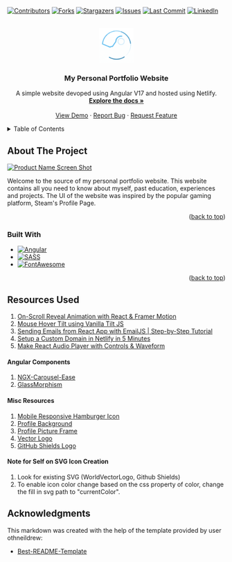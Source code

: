 <a name="readme-top"></a>

[![Contributors][contributors-shield]][contributors-url]
[![Forks][forks-shield]][forks-url]
[![Stargazers][stars-shield]][stars-url]
[![Issues][issues-shield]][issues-url]
[![Last Commit][last-commit-shield]][commit-url]
[![LinkedIn][linkedin-shield]][linkedin-url]

<!-- PROJECT LOGO -->
<br />
<div align="center">
  <a href="https://github.com/Sia-WRWD/my-portfolio-v2">
    <img src="./public/loading-light.gif" alt="Logo" width="80" height="80">
  </a>

<h3 align="center">My Personal Portfolio Website</h3>

  <p align="center">
    A simple website devoped using Angular V17 and hosted using Netlify.
    <br />
    <a href="https://github.com/Sia-WRWD/my-portfolio-v2/blob/main/README.md"><strong>Explore the docs »</strong></a>
    <br />
    <br />
    <a href="https://www.heysia.dev">View Demo</a>
    ·
    <a href="https://github.com/Sia-WRWD/my-portfolio-v2/issues/new?labels=bug&template=bug-report---.md">Report Bug</a>
    ·
    <a href="https://github.com/Sia-WRWD/my-portfolio-v2/issues/new?labels=enhancement&template=feature-request---.md">Request Feature</a>
  </p>
</div>

<!-- TABLE OF CONTENTS -->
<details>
  <summary>Table of Contents</summary>
  <ol>
    <li>
      <a href="#about-the-project">About The Project</a>
      <ul>
        <li><a href="#built-with">Built With</a></li>
      </ul>
    </li>
    <li>
      <a href="#getting-started">Getting Started</a>
      <ul>
        <li><a href="#prerequisites">Prerequisites</a></li>
        <li><a href="#installation">Installation</a></li>
      </ul>
    </li>
    <li><a href="#usage">Usage</a></li>
    <li><a href="#roadmap">Roadmap</a></li>
    <li><a href="#contributing">Contributing</a></li>
    <li><a href="#license">License</a></li>
    <li><a href="#contact">Contact</a></li>
    <li><a href="#acknowledgments">Acknowledgments</a></li>
  </ol>
</details>

<!-- ABOUT THE PROJECT -->
## About The Project

[![Product Name Screen Shot][product-screenshot]](https://www.heysia.dev)

Welcome to the source of my personal portfolio website. This website contains all you need to know about myself, past education, experiences and projects. The UI of the website was inspired by the popular gaming platform, Steam's Profile Page.

<p align="right">(<a href="#readme-top">back to top</a>)</p>


### Built With

* [![Angular][Angular.js]][Angular-url]
* [![SASS][SASS]][SASS-url]
* [![FontAwesome][FontAwesome]][FontAwesome-url]


<p align="right">(<a href="#readme-top">back to top</a>)</p>

<!-- RESOURCES -->
## Resources Used
1. [On-Scroll Reveal Animation with React & Framer Motion](https://youtu.be/2V1WK-3HQNk?si=GUd_iBUAG38Gvc0C)
2. [Mouse Hover Tilt using Vanilla Tilt JS](https://micku7zu.github.io/vanilla-tilt.js/)
3. [Sending Emails from React App with EmailJS | Step-by-Step Tutorial](https://youtu.be/wWiTouBHibs?si=5hgHlVj2ghBfUnB_)
4. [Setup a Custom Domain in Netlify in 5 Minutes](https://www.youtube.com/watch?v=bY7Tkh9Vz8I)
5. [Make React Audio Player with Controls & Waveform](https://www.youtube.com/watch?v=rT6GiYEIdGs)


#### Angular Components
1. [NGX-Carousel-Ease](https://www.npmjs.com/package/ngx-carousel-ease)
2. [GlassMorphism](https://css.glass/)

#### Misc Resources
1. [Mobile Responsive Hamburger Icon](https://codepen.io/alvarotrigo/pen/ExwgbZv)
2. [Profile Background](https://steamcommunity.com/id/jcn_loveinapril)
3. [Profile Picture Frame](https://steamcommunity.com/id/jcn_loveinapril)
4. [Vector Logo](https://worldvectorlogo.com/logo/azure-2)
5. [GitHub Shields Logo](https://github.com/Ileriayo/markdown-badges)

#### Note for Self on SVG Icon Creation
1. Look for existing SVG (WorldVectorLogo, Github Shields)
2. To enable icon color change based on the css property of color, change the fill in svg path to "currentColor".

<!-- ACKNOWLEDGMENTS -->
## Acknowledgments

This markdown was created with the help of the template provided by user othneildrew:

* [Best-README-Template](https://github.com/othneildrew/Best-README-Template)

<!-- MARKDOWN LINKS & IMAGES -->
<!-- https://www.markdownguide.org/basic-syntax/#reference-style-links -->
[contributors-shield]: https://img.shields.io/github/contributors/Sia-WRWD/my-portfolio-v2.svg?style=for-the-badge
[contributors-url]: https://github.com/Sia-WRWD/my-portfolio-v2/graphs/contributors
[forks-shield]: https://img.shields.io/github/forks/Sia-WRWD/my-portfolio-v2.svg?style=for-the-badge
[forks-url]: https://github.com/Sia-WRWD/my-portfolio-v2/network/members
[stars-shield]: https://img.shields.io/github/stars/Sia-WRWD/my-portfolio-v2.svg?style=for-the-badge
[stars-url]: https://github.com/Sia-WRWD/my-portfolio-v2/stargazers
[issues-shield]: https://img.shields.io/github/issues/Sia-WRWD/my-portfolio-v2.svg?style=for-the-badge
[issues-url]: https://img.shields.io/github/issues/Sia-WRWD/my-portfolio-v2
[license-shield]: https://img.shields.io/github/license/Sia-WRWD/my-portfolio-v2.svg?style=for-the-badge
[license-url]: https://github.com/Sia-WRWD/my-portfolio-v2/blob/master/LICENSE.txt
[last-commit-shield]: https://img.shields.io/github/last-commit/Sia-WRWD/my-portfolio-v2.svg?style=for-the-badge
[commit-url]: https://github.com/ir4un/pt-v01/commits/main/
[linkedin-shield]: https://img.shields.io/badge/-LinkedIn-black.svg?style=for-the-badge&logo=linkedin&colorB=555
[linkedin-url]: https://www.linkedin.com/in/scz2401/
[product-screenshot]: /public/githubthumb.png
[Angular.js]: https://img.shields.io/badge/Angular-20232A?style=for-the-badge&logo=angular&logoColor=61DAFB
[Angular-url]: https://angular.io/
[SASS]: https://img.shields.io/badge/SASS-20232A?style=for-the-badge&logo=sass
[SASS-url]: https://sass-lang.com/
[FontAwesome]: https://img.shields.io/badge/Fontawesome-20232A?style=for-the-badge&logo=fontawesome
[FontAwesome-url]: https://github.com/FortAwesome/angular-fontawesome